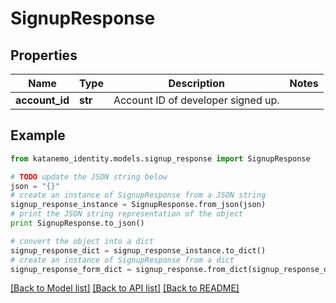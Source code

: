 # SignupResponse


## Properties
Name | Type | Description | Notes
------------ | ------------- | ------------- | -------------
**account_id** | **str** | Account ID of developer signed up. | 

## Example

```python
from katanemo_identity.models.signup_response import SignupResponse

# TODO update the JSON string below
json = "{}"
# create an instance of SignupResponse from a JSON string
signup_response_instance = SignupResponse.from_json(json)
# print the JSON string representation of the object
print SignupResponse.to_json()

# convert the object into a dict
signup_response_dict = signup_response_instance.to_dict()
# create an instance of SignupResponse from a dict
signup_response_form_dict = signup_response.from_dict(signup_response_dict)
```
[[Back to Model list]](../README.md#documentation-for-models) [[Back to API list]](../README.md#documentation-for-api-endpoints) [[Back to README]](../README.md)


